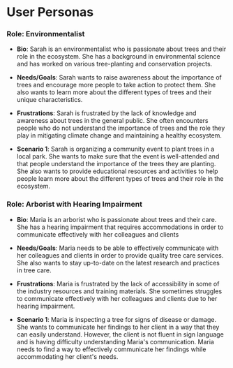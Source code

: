 # User Personas

### Role: Environmentalist

- **Bio**: Sarah is an environmentalist who is passionate about trees and their
  role in the ecosystem. She has a background in environmental science and has
  worked on various tree-planting and conservation projects.

- **Needs/Goals**: Sarah wants to raise awareness about the importance of trees
  and encourage more people to take action to protect them. She also wants to
  learn more about the different types of trees and their unique
  characteristics.

- **Frustrations**: Sarah is frustrated by the lack of knowledge and awareness
  about trees in the general public. She often encounters people who do not
  understand the importance of trees and the role they play in mitigating
  climate change and maintaining a healthy ecosystem.

- **Scenario 1**: Sarah is organizing a community event to plant trees in a
  local park. She wants to make sure that the event is well-attended and that
  people understand the importance of the trees they are planting. She also
  wants to provide educational resources and activities to help people learn
  more about the different types of trees and their role in the ecosystem.


### Role: Arborist with Hearing Impairment

- **Bio**: Maria is an arborist who is passionate about trees and their care.
  She has a hearing impairment that requires accommodations in order to
  communicate effectively with her colleagues and clients

- **Needs/Goals**: Maria needs to be able to effectively communicate with her
  colleagues and clients in order to provide quality tree care services. She
  also wants to stay up-to-date on the latest research and practices in tree
  care.

- **Frustrations**: Maria is frustrated by the lack of accessibility in some of
  the industry resources and training materials. She sometimes struggles to
  communicate effectively with her colleagues and clients due to her hearing
  impairment.

- **Scenario 1**: Maria is inspecting a tree for signs of disease or damage. She
  wants to communicate her findings to her client in a way that they can easily
  understand. However, the client is not fluent in sign language and is having
  difficulty understanding Maria's communication. Maria needs to find a way to
  effectively communicate her findings while accommodating her client's needs.
